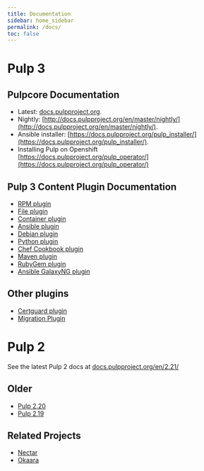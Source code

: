 ```yaml
---
title: Documentation
sidebar: home_sidebar
permalink: /docs/
toc: false
---
```


# Pulp 3

## Pulpcore Documentation

* Latest: [docs.pulpproject.org](http://docs.pulpproject.org).
* Nightly: [http://docs.pulpproject.org/en/master/nightly/](http://docs.pulpproject.org/en/master/nightly/).
* Ansible installer: [https://docs.pulpproject.org/pulp_installer/](https://docs.pulpproject.org/pulp_installer/).
* Installing Pulp on Openshift [https://docs.pulpproject.org/pulp_operator/](https://docs.pulpproject.org/pulp_operator/)

## Pulp 3 Content Plugin Documentation

* [RPM plugin](https://docs.pulpproject.org/pulp_rpm/)
* [File plugin](https://docs.pulpproject.org/pulp_file/)
* [Container plugin](https://docs.pulpproject.org/pulp_container/)
* [Ansible plugin](https://docs.pulpproject.org/pulp_ansible/)
* [Debian plugin](https://docs.pulpproject.org/pulp_deb/)
* [Python plugin](https://docs.pulpproject.org/pulp_python/)
* [Chef Cookbook plugin](https://github.com/pulp/pulp_cookbook/blob/master/README.rst)
* [Maven plugin](https://github.com/pulp/pulp_maven/blob/master/README.rst)
* [RubyGem plugin](https://github.com/pulp/pulp_gem/blob/master/README.rst)
* [Ansible GalaxyNG plugin](https://github.com/ansible/galaxy_ng/blob/master/README.md)

## Other plugins

* [Certguard plugin](https://pulp-certguard.readthedocs.io/en/latest/)
* [Migration Plugin](https://docs.pulpproject.org/pulp_2to3_migration/)


# Pulp 2

See the latest Pulp 2 docs at [docs.pulpproject.org/en/2.21/](http://docs.pulpproject.org/en/2.21/)

## Older

* [Pulp 2.20](http://docs.pulpproject.org/en/2.20/)
* [Pulp 2.19](http://docs.pulpproject.org/en/2.19/)


## Related Projects

* [Nectar](http://nectar.readthedocs.org/en/latest/)
* [Okaara](http://okaara.readthedocs.org/en/latest/)
